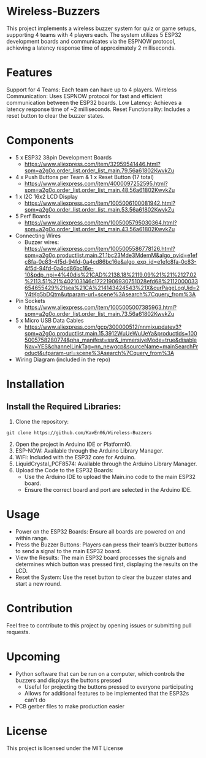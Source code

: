 # Wireless-Buzzers
This project implements a wireless buzzer system for quiz or game setups, supporting 4 teams with 4 players each. The system utilizes 5 ESP32 development boards and communicates via the ESPNOW protocol, achieving a latency response time of approximately 2 milliseconds.

# Features
Support for 4 Teams: Each team can have up to 4 players.
Wireless Communication: Uses ESPNOW protocol for fast and efficient communication between the ESP32 boards.
Low Latency: Achieves a latency response time of ~2 milliseconds.
Reset Functionality: Includes a reset button to clear the buzzer states.

# Components
* 5 x ESP32 38pin Development Boards
    * https://www.aliexpress.com/item/32959541446.html?spm=a2g0o.order_list.order_list_main.79.56a61802KwvkZu 
* 4 x Push Buttons per Team & 1 x Reset Button (17 total)
    * https://www.aliexpress.com/item/4000097252595.html?spm=a2g0o.order_list.order_list_main.48.56a61802KwvkZu
* 1 x I2C 16x2 LCD Display
    * https://www.aliexpress.com/item/1005006100081942.html?spm=a2g0o.order_list.order_list_main.53.56a61802KwvkZu
* 5 Perf Boards
    * https://www.aliexpress.com/item/1005005795030364.html?spm=a2g0o.order_list.order_list_main.43.56a61802KwvkZu
* Connecting Wires
    * Buzzer wires: https://www.aliexpress.com/item/1005005586778126.html?spm=a2g0o.productlist.main.21.1bc23Mde3MdemM&algo_pvid=e1efc8fa-0c83-4f5d-94fd-0a4cd86bc16e&algo_exp_id=e1efc8fa-0c83-4f5d-94fd-0a4cd86bc16e-10&pdp_npi=4%40dis%21CAD%2138.18%2119.09%21%21%2127.02%2113.51%21%402103146c17221906930751028efd68%2112000033654655429%21sea%21CA%214143424543%21X&curPageLogUid=2Y4tKg5bDQtm&utparam-url=scene%3Asearch%7Cquery_from%3A
* Pin Sockets
    * https://www.aliexpress.com/item/1005005007385963.html?spm=a2g0o.order_list.order_list_main.73.56a61802KwvkZu
* 5 x Micro USB Data Cables
    * https://www.aliexpress.com/gcp/300000512/nnmixupdatev3?spm=a2g0o.productlist.main.15.3912WuUeWuUeYa&productIds=1005005758280774&pha_manifest=ssr&_immersiveMode=true&disableNav=YES&channelLinkTag=nn_newgcp&sourceName=mainSearchProduct&utparam-url=scene%3Asearch%7Cquery_from%3A 
* Wiring Diagram (included in the repo) 

# Installation
## Install the Required Libraries:
1. Clone the repository:
```
git clone https://github.com/KavEn06/Wireless-Buzzers
```
2. Open the project in Arduino IDE or PlatformIO.
3. ESP-NOW: Available through the Arduino Library Manager.
4. WiFi: Included with the ESP32 core for Arduino.
5. LiquidCrystal_PCF8574: Available through the Arduino Library Manager.
6. Upload the Code to the ESP32 Boards:
    - Use the Arduino IDE to upload the Main.ino code to the main ESP32 board.
    - Ensure the correct board and port are selected in the Arduino IDE.

# Usage
* Power on the ESP32 Boards: Ensure all boards are powered on and within range.
* Press the Buzzer Buttons: Players can press their team’s buzzer buttons to send a signal to the main ESP32 board.
* View the Results: The main ESP32 board processes the signals and determines which button was pressed first, displaying the results on the LCD.
* Reset the System: Use the reset button to clear the buzzer states and start a new round.

# Contribution
Feel free to contribute to this project by opening issues or submitting pull requests.

# Upcoming 
* Python software that can be run on a computer, which controls the buzzers and displays the buttons pressed
    * Useful for projecting the buttons pressed to everyone participating
    * Allows for additional features to be implemented that the ESP32s can't do  
* PCB gerber files to make production easier

# License
This project is licensed under the MIT License

